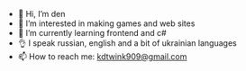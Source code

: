 - 👋 Hi, I’m den
- 👀 I’m interested in making games and web sites
- 🌱 I’m currently learning frontend and c#
- 👌  I speak russian, english and a bit of ukrainian languages
- 📫 How to reach me: kdtwink909@gmail.com

<!---
denZzz-909/denZzz-909 is a ✨ special ✨ repository because its `README.md` (this file) appears on your GitHub profile.
You can click the Preview link to take a look at your changes.
--->
